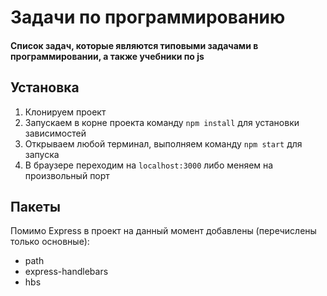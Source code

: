 # Задачи по программированию
#### Список задач, которые являются типовыми задачами в программировании, а также учебники по js 

Установка
---------
1. Клонируем проект
2. Запускаем в корне проекта команду `npm install` для установки зависимостей
3. Открываем любой терминал, выполняем команду `npm start` для запуска
4. В браузере переходим на `localhost:3000` либо меняем на произвольный порт

Пакеты
------
Помимо Express в проект на данный момент добавлены (перечислены только основные):
* path
* express-handlebars
* hbs